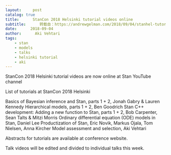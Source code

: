 ```yaml
---
layout:     post
catalog: true
title:      StanCon 2018 Helsinki tutorial videos online
subtitle:      转载自：https://andrewgelman.com/2018/09/04/stanhel-tutorial-videos/
date:      2018-09-04
author:      Aki Vehtari
tags:
    - stan
    - models
    - talks
    - helsinki tutorial
    - aki
---
```





StanCon 2018 Helsinki tutorial videos are now online at Stan YouTube channel

List of tutorials at StanCon 2018 Helsinki

 Basics of Bayesian inference and Stan, parts 1 + 2, Jonah Gabry & Lauren Kennedy
 Hierarchical models, parts 1 + 2, Ben Goodrich
 Stan C++ development: Adding a new function to Stan, parts 1 + 2, Bob Carpenter, Sean Talts & Mitzi Morris
 Ordinary differential equation (ODE) models in Stan, Daniel Lee
 Productization of Stan, Eric Novik, Markus Ojala, Tom Nielsen, Anna Kircher
 Model assessment and selection, Aki Vehtari

Abstracts for tutorials are available at conference website.

Talk videos will be edited and divided to individual talks this week.



